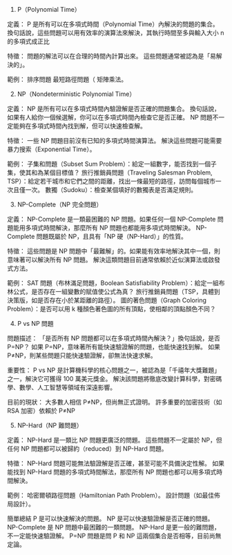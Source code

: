 
1. P（Polynomial Time）

定義：
P 是所有可以在多項式時間（Polynomial Time）內解決的問題的集合。
換句話說，這些問題可以用有效率的演算法來解決，其執行時間至多與輸入大小 n 的多項式成正比

特徵：
問題的解法可以在合理的時間內計算出來。
這些問題通常被認為是「易解決的」。

範例：
排序問題
最短路徑問題（
矩陣乘法。

2. NP（Nondeterministic Polynomial Time）

定義：
NP 是所有可以在多項式時間內驗證解是否正確的問題集合。
換句話說，如果有人給你一個候選解，你可以在多項式時間內檢查它是否正確。
NP 問題不一定能夠在多項式時間內找到解，但可以快速檢查解。

特徵：
一些 NP 問題目前沒有已知的多項式時間演算法。
解決這些問題可能需要暴力搜索（Exponential Time）。

範例：
子集和問題（Subset Sum Problem）：給定一組數字，能否找到一個子集，使其和為某個目標值？
旅行推銷員問題（Traveling Salesman Problem, TSP）：給定若干城市和它們之間的距離，找出一條最短的路徑，訪問每個城市一次且僅一次。
數獨（Sudoku）：檢查某個填好的數獨表是否滿足規則。

3. NP-Complete（NP 完全問題）

定義：
NP-Complete 是一類最困難的 NP 問題。如果任何一個 NP-Complete 問題能用多項式時間解決，那麼所有 NP 問題也都能用多項式時間解決。
NP-Complete 問題既屬於 NP，且具有「NP 硬（NP-Hard）」的性質。

特徵：
這些問題是 NP 問題中「最難解」的。如果能有效率地解決其中一個，則意味著可以解決所有 NP 問題。
解決這類問題目前通常依賴於近似演算法或啟發式方法。

範例：
SAT 問題（布林滿足問題，Boolean Satisfiability Problem）：給定一組布林公式，是否存在一組變數的賦值使公式為真？
旅行推銷員問題（TSP，具體到決策版，如是否存在小於某距離的路徑）。
圖的著色問題（Graph Coloring Problem）：是否可以用 k 種顏色著色圖的所有頂點，使相鄰的頂點顏色不同？

4. P vs NP 問題

問題描述：
「是否所有 NP 問題都可以在多項式時間內解決？」換句話說，是否P=NP？
如果 P=NP，意味著所有能快速驗證解的問題，也能快速找到解。
如果 P≠NP，則某些問題只能快速驗證解，卻無法快速求解。

重要性：
P vs NP 是計算機科學的核心問題之一，被認為是「千禧年大獎難題」之一，解決它可獲得 100 萬美元獎金。
解決該問題將徹底改變計算科學，對密碼學、數學、人工智慧等領域有深遠影響。

目前的現狀：
大多數人相信 P≠NP，但尚無正式證明。
許多重要的加密技術（如 RSA 加密）依賴於 P≠NP

5. NP-Hard（NP 難問題）

定義：
NP-Hard 是一類比 NP 問題更廣泛的問題。
這些問題不一定屬於 NP，但任何 NP 問題都可以被歸約（reduced）到 NP-Hard 問題。

特徵：
NP-Hard 問題可能無法驗證解是否正確，甚至可能不具備決定性解。
如果能找到 NP-Hard 問題的多項式時間解法，那麼所有 NP 問題也都可以用多項式時間解決。

範例：
哈密爾頓路徑問題（Hamiltonian Path Problem）。
設計問題（如最佳佈局設計）。

簡單總結
P 是可以快速解決的問題。
NP 是可以快速驗證解是否正確的問題。
NP-Complete 是 NP 問題中最困難的一類問題。
NP-Hard 是更一般的難問題，不一定能快速驗證解。
P=NP 問題是問 P 和 NP 這兩個集合是否相等，目前尚無定論。